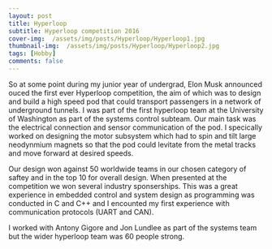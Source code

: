 ```yaml
---
layout: post
title: Hyperloop
subtitle: Hyperloop competition 2016
cover-img:  /assets/img/posts/Hyperloop/Hyperloop1.jpg
thumbnail-img:  /assets/img/posts/Hyperloop/Hyperloop2.jpg
tags: [Hobby]
comments: false
---
```


So at some point during my junior year of undergrad, Elon Musk announced ouced the first ever Hyperloop competition, the aim of which was to design and build a high speed pod that could transport passengers in a network of underground tunnels. I was part of the first hyperloop team at the University of Washington as part of the systems control subteam. Our main task was the electrical connection and sensor communication of the pod. I specically worked on designing the motor subsystem which had to spin and tilt large neodynmium magnets so that the pod could levitate from the metal tracks and move forward at desired speeds. 


Our design won against 50 worldwide teams in our chosen category of saftey and in the top 10 for overall design. When presented at the competition we won several industry sponserships. This was a great experience in embedded control and system design as programming was conducted in C and C++ and I encounted my first experience with communication protocols (UART and CAN). 



I worked with Antony Gigore and Jon Lundlee as part of the systems team but the wider hyperloop team was 60 people strong. 
